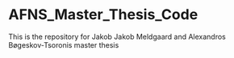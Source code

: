 # AFNS_Master_Thesis_Code
This is the repository for Jakob Jakob Meldgaard and Alexandros Bøgeskov-Tsoronis master thesis
